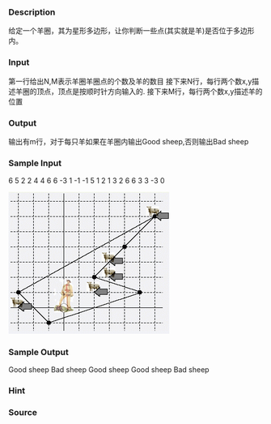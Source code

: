 
### Description
给定一个羊圈，其为星形多边形，让你判断一些点(其实就是羊)是否位于多边形内。
### Input
第一行给出N,M表示羊圈羊圈点的个数及羊的数目
接下来N行，每行两个数x,y描述羊圈的顶点，顶点是按顺时针方向输入的.
接下来M行，每行两个数x,y描述羊的位置


### Output
输出有m行，对于每只羊如果在羊圈内输出Good sheep,否则输出Bad sheep

### Sample Input
6 5
2 2
4 4
6 6
-3 1
-1 -1
5 1
2 1
3 2
6 6
3 3
-3 0

![](/JudgeOnline/images/1474.jpg)


### Sample Output
Good sheep
Bad sheep
Good sheep
Good sheep
Bad sheep

### Hint

### Source
